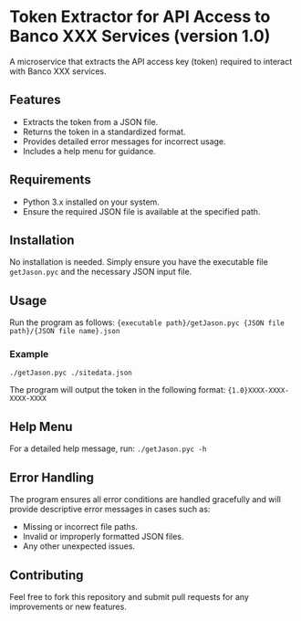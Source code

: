 # Token Extractor for API Access to Banco XXX Services (version 1.0)

A microservice that extracts the API access key (token) required to interact with Banco XXX services. 

## Features
- Extracts the token from a JSON file.
- Returns the token in a standardized format.
- Provides detailed error messages for incorrect usage.
- Includes a help menu for guidance.

## Requirements
- Python 3.x installed on your system.
- Ensure the required JSON file is available at the specified path.

## Installation
No installation is needed. Simply ensure you have the executable file `getJason.pyc` and the necessary JSON input file.

## Usage

Run the program as follows:
`{executable path}/getJason.pyc {JSON file path}/{JSON file name}.json`

### Example
`./getJason.pyc ./sitedata.json`

The program will output the token in the following format:
`{1.0}XXXX-XXXX-XXXX-XXXX`

## Help Menu

For a detailed help message, run:
`./getJason.pyc -h`

## Error Handling

The program ensures all error conditions are handled gracefully and will provide descriptive error messages in cases such as:
- Missing or incorrect file paths.
- Invalid or improperly formatted JSON files.
- Any other unexpected issues.

## Contributing
Feel free to fork this repository and submit pull requests for any improvements or new features.

